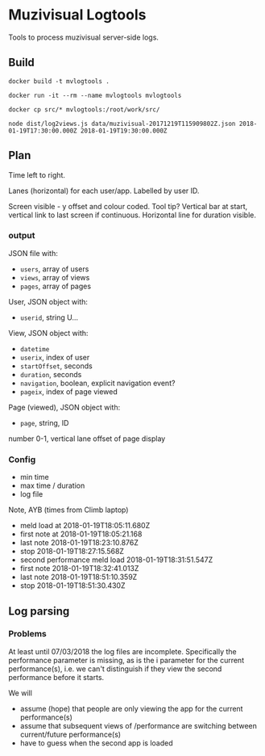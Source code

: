 # Muzivisual Logtools

Tools to process muzivisual server-side logs.

## Build 

```
docker build -t mvlogtools .
```

```
docker run -it --rm --name mvlogtools mvlogtools
```
```
docker cp src/* mvlogtools:/root/work/src/
```

```
node dist/log2views.js data/muzivisual-20171219T115909802Z.json 2018-01-19T17:30:00.000Z 2018-01-19T19:30:00.000Z 
```

## Plan

Time left to right.

Lanes (horizontal) for each user/app. Labelled by user ID.

Screen visible - y offset and colour coded. Tool tip? Vertical bar at start, vertical link to last screen if continuous. Horizontal line for duration visible.

### output

JSON file with:
- `users`, array of users
- `views`, array of views
- `pages`, array of pages

User, JSON object with:
- `userid`, string U...

View, JSON object with:
- `datetime`
- `userix`, index of user
- `startOffset`, seconds
- `duration`, seconds
- `navigation`, boolean, explicit navigation event?
- `pageix`, index of page viewed

Page (viewed), JSON object with:
- `page`, string, ID

number 0-1, vertical lane offset of page display


### Config

- min time
- max time / duration
- log file

Note, AYB (times from Climb laptop)

- meld load at 2018-01-19T18:05:11.680Z
- first note at 2018-01-19T18:05:21.168
- last note 2018-01-19T18:23:10.876Z
- stop 2018-01-19T18:27:15.568Z
- second performance meld load 2018-01-19T18:31:51.547Z
- first note 2018-01-19T18:32:41.013Z
- last note 2018-01-19T18:51:10.359Z
- stop 2018-01-19T18:51:30.430Z

## Log parsing

### Problems

At least until 07/03/2018 the log files are incomplete. Specifically the performance parameter is missing, as is the i parameter for the current performance(s), i.e. we can't distinguish if they view the second performance before it starts.

We will 
- assume (hope) that people are only viewing the app for the current performance(s)
- assume that subsequent views of /performance are switching between current/future performance(s)
- have to guess when the second app is loaded
